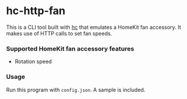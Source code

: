 # hc-http-fan
This is a CLI tool built with [hc](https://github.com/brutella/hc) that emulates a HomeKit fan accessory. It makes use of HTTP calls to set fan speeds.

### Supported HomeKit fan accessory features
- Rotation speed

### Usage
Run this program with `config.json`. A sample is included.
